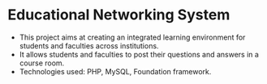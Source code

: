 # Educational Networking System

* This project aims at creating an integrated learning environment for students and faculties across institutions. 
* It allows students and faculties to post their questions and answers in a course room. 
* Technologies used: PHP, MySQL, Foundation framework.
